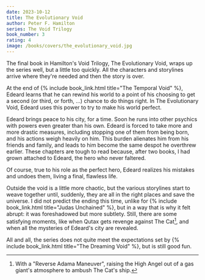 ```yaml
---
date: 2023-10-12
title: The Evolutionary Void
author: Peter F. Hamilton
series: The Void Trilogy
book_number: 3
rating: 4
image: /books/covers/the_evolutionary_void.jpg
---
```


The final book in Hamilton's Void Trilogy, <span class="book-title">The
Evolutionary Void</span>, wraps up the series well, but a little too quickly.
All the characters and storylines arrive where they're needed and then the
story is over.

At the end of {% include book_link.html title="The Temporal Void" %}, Edeard
learns that he can rewind his world to a point of his choosing to get a second
(or third, or forth, ...) chance to do things right. In <span
class="book-title">The Evolutionary Void</span>, Edeard uses this power to try
to make his world perfect.

Edeard brings peace to his city, for a time. Soon he runs into other psychics
with powers even greater than his own. Edeard is forced to take more and more
drastic measures, including stopping one of them from being born, and his
actions weigh heavily on him. This burden alienates him from his friends and
family, and leads to him become the same despot he overthrew earlier. These
chapters are tough to read because, after two books, I had grown attached to
Edeard, the hero who never faltered.

Of course, true to his role as the perfect hero, Edeard realizes his mistakes
and undoes them, living a final, flawless life.

Outside the void is a little more chaotic, but the various storylines start to
weave together until, suddenly, they are all in the right places and save the
universe. I did not predict the ending this time, unlike for {% include
book_link.html title="Judas Unchained" %}, but in a way that is why it felt
abrupt: it was foreshadowed but more subtlety. Still, there are some
satisfying moments, like when Qutax gets revenge against The Cat[^adama], and when
all the mysteries of Edeard's city are revealed.

All and all, the series does not quite meet the expectations set by {% include
book_link.html title="The Dreaming Void" %}, but is still good fun.

[^adama]:
    With a "Reverse Adama Maneuver", raising the High Angel out of a gas
    giant's atmosphere to ambush The Cat's ship.
